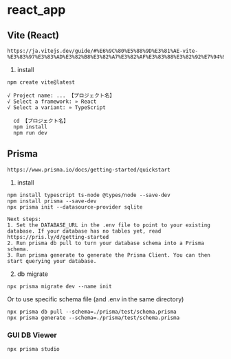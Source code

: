 # react_app

## Vite (React)

```
https://ja.vitejs.dev/guide/#%E6%9C%80%E5%88%9D%E3%81%AE-vite-%E3%83%97%E3%83%AD%E3%82%B8%E3%82%A7%E3%82%AF%E3%83%88%E3%82%92%E7%94%9F%E6%88%90%E3%81%99%E3%82%8B
```

1. install

```
npm create vite@latest

√ Project name: ... 【プロジェクト名】
√ Select a framework: » React
√ Select a variant: » TypeScript
```

```
  cd 【プロジェクト名】
  npm install
  npm run dev
```

## Prisma

```
https://www.prisma.io/docs/getting-started/quickstart
```

1. install

```
npm install typescript ts-node @types/node --save-dev
npm install prisma --save-dev
npx prisma init --datasource-provider sqlite
```

```
Next steps:
1. Set the DATABASE_URL in the .env file to point to your existing database. If your database has no tables yet, read https://pris.ly/d/getting-started
2. Run prisma db pull to turn your database schema into a Prisma schema.
3. Run prisma generate to generate the Prisma Client. You can then start querying your database.
```

2. db migrate

```
npx prisma migrate dev --name init
```

Or to use specific schema file (and .env in the same directory)

```
npx prisma db pull --schema=./prisma/test/schema.prisma
npx prisma generate --schema=./prisma/test/schema.prisma
```

### GUI DB Viewer

```
npx prisma studio
```
